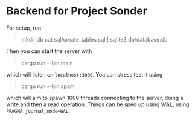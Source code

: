 # Backend for Project Sonder

For setup, run 

> mkdir db
> cat sql/create_tables.sql | sqlite3 db/database.db

Then you can start the server with

> cargo run --bin main 

which will listen on `localhost:3000`. You can stress test it using

> cargo run --bin spam

which will aim to spawn 1000 threads connecting to the server, doing a write and then a read operation.
Things can be sped up using WAL, using `PRAGMA journal_mode=WAL`.
